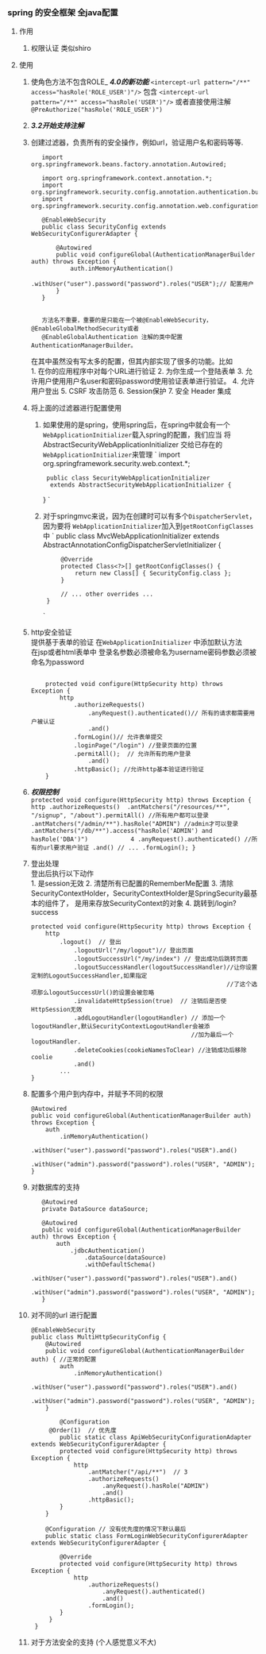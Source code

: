 ### spring 的安全框架  全java配置
1.  作用
    1.  权限认证 类似shiro 
    
2.  使用
    1. 使角色方法不包含ROLE_  **_4.0的新功能_**
        `<intercept-url pattern="/**" access="hasRole('ROLE_USER')"/>`
        包含
        `<intercept-url pattern="/**" access="hasRole('USER')"/>`
        或者直接使用注解`@PreAuthorize("hasRole('ROLE_USER')")`
        
    2.   **_3.2开始支持注解_**
    3.   创建过滤器，负责所有的安全操作，例如url，验证用户名和密码等等.
           
                import org.springframework.beans.factory.annotation.Autowired;
                
                import org.springframework.context.annotation.*;
                import org.springframework.security.config.annotation.authentication.builders.*;
                import org.springframework.security.config.annotation.web.configuration.*;
                
                @EnableWebSecurity
                public class SecurityConfig extends WebSecurityConfigurerAdapter {
                
                    @Autowired
                    public void configureGlobal(AuthenticationManagerBuilder auth) throws Exception {
                        auth.inMemoryAuthentication()
                            .withUser("user").password("password").roles("USER");// 配置用户
                    }
                }
                
           
                方法名不重要，重要的是只能在一个被@EnableWebSecurity，@EnableGlobalMethodSecurity或者
                @EnableGlobalAuthentication 注解的类中配置AuthenticationManagerBuilder。
                
           在其中虽然没有写太多的配置，但其内部实现了很多的功能。比如       
                1.  在你的应用程序中对每个URL进行验证
                2.  为你生成一个登陆表单
                3.  允许用户使用用户名user和密码password使用验证表单进行验证。
                4.  允许用户登出
                5.  CSRF 攻击防范
                6.  Session保护
                7.  安全 Header 集成
    4.  将上面的过滤器进行配置使用
           1.  如果使用的是spring，使用spring后，在spring中就会有一个`WebApplicationInitializer`载入spring的配置，我们应当
                将AbstractSecurityWebApplicationInitializer 交给已存在的`WebApplicationInitializer`来管理
                `
                   import org.springframework.security.web.context.*;
                 
                    public class SecurityWebApplicationInitializer
                     extends AbstractSecurityWebApplicationInitializer {
                 
                 }
                 `
                 
           2.  对于springmvc来说，因为在创建时可以有多个`DispatcherServlet`，因为要将
                `WebApplicationInitializer`加入到`getRootConfigClasses`中
                `
                    public class MvcWebApplicationInitializer extends
                            AbstractAnnotationConfigDispatcherServletInitializer {
                    
                        @Override
                        protected Class<?>[] getRootConfigClasses() {
                            return new Class[] { SecurityConfig.class };
                        }
                    
                        // ... other overrides ...
                    }
                `
                
    5.    http安全验证<br>
           提供基于表单的验证 在`WebApplicationInitializer` 中添加默认方法<br>
           在jsp或者html表单中 登录名参数必须被命名为username密码参数必须被命名为password<br>
          ```aidl
          
              protected void configure(HttpSecurity http) throws Exception {
                  http
                      .authorizeRequests()
                          .anyRequest().authenticated()// 所有的请求都需要用户被认证
                          .and()
                      .formLogin()// 允许表单提交
                      .loginPage("/login") //登录页面的位置
                      .permitAll();  // 允许所有的用户登录
                          .and()
                      .httpBasic(); //允许http基本验证进行验证
              }

          ```

    6. **_权限控制_**                 
           ```
              protected void configure(HttpSecurity http) throws Exception {
                  http
                      .authorizeRequests() 
                          .antMatchers("/resources/**", "/signup", "/about").permitAll() //所有用户都可以登录
                          .antMatchers("/admin/**").hasRole("ADMIN") //admin才可以登录
                          .antMatchers("/db/**").access("hasRole('ADMIN') and hasRole('DBA')")            4
                          .anyRequest().authenticated() //所有的url要求用户验证
                          .and()
                      // ...
                      .formLogin();
              }
           ```
    7.  登出处理<br>
        登出后执行以下动作              
            1.  是session无效
            2.  清楚所有已配置的RememberMe配置
            3.  清除SecurityContextHolder，SecurityContextHolder是SpringSecurity最基本的组件了，
            是用来存放SecurityContext的对象
            4.  跳转到/login?success
            
          ```aidl
          protected void configure(HttpSecurity http) throws Exception {
              http
                  .logout()  // 登出
                      .logoutUrl("/my/logout")// 登出页面
                      .logoutSuccessUrl("/my/index") // 登出成功后跳转页面
                      .logoutSuccessHandler(logoutSuccessHandler)//让你设置定制的LogoutSuccessHandler,如果指定
                                                                 //了这个选项那么logoutSuccessUrl()的设置会被忽略
                      .invalidateHttpSession(true)  // 注销后是否使HttpSession无效
                      .addLogoutHandler(logoutHandler) // 添加一个logoutHandler,默认SecurityContextLogoutHandler会被添
                                                       //加为最后一个logoutHandler.
                      .deleteCookies(cookieNamesToClear) //注销成功后移除coolie
                      .and()
                  ...
          }
          ```
    8. 配置多个用户到内存中，并赋予不同的权限
        ```aidl
        @Autowired
        public void configureGlobal(AuthenticationManagerBuilder auth) throws Exception {
            auth
                .inMemoryAuthentication()
                    .withUser("user").password("password").roles("USER").and()
                    .withUser("admin").password("password").roles("USER", "ADMIN");
        }

        ```      
    9. 对数据库的支持
        ```aidl
           @Autowired
           private DataSource dataSource;
           
           @Autowired
           public void configureGlobal(AuthenticationManagerBuilder auth) throws Exception {
               auth
                   .jdbcAuthentication()
                       .dataSource(dataSource)
                       .withDefaultSchema()
                       .withUser("user").password("password").roles("USER").and()
                       .withUser("admin").password("password").roles("USER", "ADMIN");
           }

        ```
    10. 对不同的url 进行配置
        ```aidl
        @EnableWebSecurity
        public class MultiHttpSecurityConfig {
            @Autowired
            public void configureGlobal(AuthenticationManagerBuilder auth) { //正常的配置
                auth
                    .inMemoryAuthentication()
                        .withUser("user").password("password").roles("USER").and()
                        .withUser("admin").password("password").roles("USER", "ADMIN");
            }
        
                @Configuration
             @Order(1)  // 优先度
                public static class ApiWebSecurityConfigurationAdapter extends WebSecurityConfigurerAdapter {
                protected void configure(HttpSecurity http) throws Exception {
                    http
                        .antMatcher("/api/**")  // 3
                        .authorizeRequests()
                            .anyRequest().hasRole("ADMIN")
                            .and()
                        .httpBasic();
                }
            }
        
            @Configuration // 没有优先度的情况下默认最后
            public static class FormLoginWebSecurityConfigurerAdapter extends WebSecurityConfigurerAdapter {
        
                @Override
                protected void configure(HttpSecurity http) throws Exception {
                    http
                        .authorizeRequests()
                            .anyRequest().authenticated()
                            .and()
                        .formLogin();
                }
             }
         }

         ```
    11. 对于方法安全的支持  (个人感觉意义不大)
    
            

